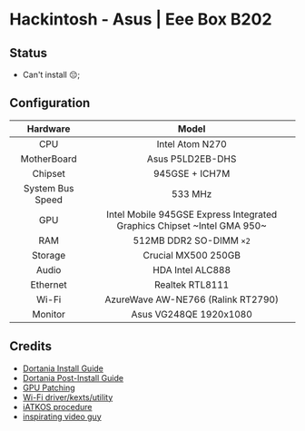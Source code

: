 # Hackintosh - Asus | Eee Box B202

## Status
- Can't install 😔;

## Configuration
| Hardware | Model | 
| :---: | :---: |
| CPU | Intel Atom N270 | 
| MotherBoard | Asus P5LD2EB-DHS |
| Chipset | 945GSE + ICH7M | 
| System Bus Speed | 533 MHz |
| GPU | Intel Mobile 945GSE Express Integrated Graphics Chipset ~Intel GMA 950~ | 
| RAM | 512MB DDR2 SO-DIMM `×2` | 
| Storage | Crucial MX500 250GB | 
| Audio | HDA Intel ALC888 | 
| Ethernet | Realtek RTL8111 | 
| Wi-Fi | AzureWave AW-NE766 (Ralink RT2790) |
| Monitor | Asus VG248QE 1920x1080 | 

## Credits
 - [Dortania Install Guide](https://dortania.github.io/OpenCore-Install-Guide/)
 - [Dortania Post-Install Guide](https://dortania.github.io/OpenCore-Post-Install/)
 - [GPU Patching](https://dortania.github.io/OpenCore-Post-Install/gpu-patching/legacy-intel/#gma-950-setup)
 - [Wi-Fi driver/kexts/utility](https://github.com/chris1111/Wireless-Ralink-Panel-Utility)
 - [iATKOS procedure](https://www.insanelymac.com/forum/topic/139464-installing-iatkos-5i-1055-on-asus-eeebox-b202/)
 - [inspirating video guy](https://www.youtube.com/watch?v=U5jwsKDSdrY)
